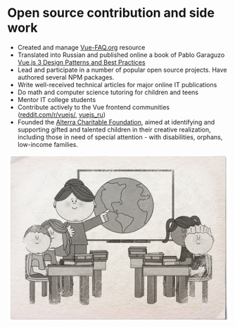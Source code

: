 # Open source contribution and side work

- Created and manage [Vue-FAQ.org](https://vue-faq.org/) resource
- Translated into Russian and published online a book of Pablo Garaguzo [Vue.js 3 Design Patterns and Best Practices](https://www.oreilly.com/library/view/vuejs-3-design/9781803238074/)
- Lead and participate in a number of popular open source projects. Have authored several NPM packages.
- Write well-received technical articles for major online IT publications
- Do math and computer science tutoring for children and teens
- Mentor IT college students
- Contribute actively to the Vue frontend communities ([reddit.com/r/vuejs/](https://www.reddit.com/r/vuejs/), [vuejs_ru](https://t.me/vuejs_ru))
- Founded the [Alterra Charitable Foundation](https://alterra-fond.ru/), aimed at identifying and supporting gifted and talented children in their creative realization, including those in need of special attention - with disabilities, orphans, low-income families.

![](/images/teaching.jpg)